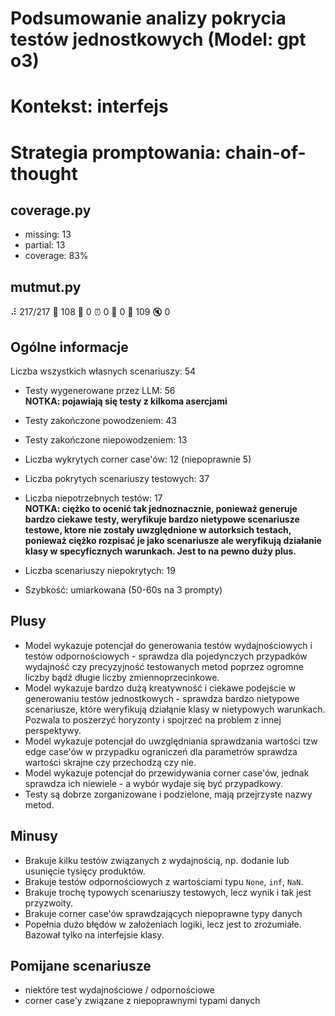 # Podsumowanie analizy pokrycia testów jednostkowych (Model: gpt o3)
# Kontekst: interfejs
# Strategia promptowania: chain-of-thought

## coverage.py
- missing: 13
- partial: 13
- coverage: 83%

## mutmut.py
⠼ 217/217  🎉 108 🫥 0  ⏰ 0  🤔 0  🙁 109  🔇 0

## Ogólne informacje

Liczba wszystkich własnych scenariuszy: 54

- Testy wygenerowane przez LLM: 56
<br/> <strong>NOTKA: pojawiają się testy z kilkoma asercjami</strong>
- Testy zakończone powodzeniem: 43
- Testy zakończone niepowodzeniem: 13


- Liczba wykrytych corner case'ów: 12 (niepoprawnie 5)


- Liczba pokrytych scenariuszy testowych: 37
- Liczba niepotrzebnych testów: 17
<br/> <strong>NOTKA: ciężko to ocenić tak jednoznacznie, ponieważ generuje bardzo ciekawe testy, weryfikuje bardzo nietypowe scenariusze testowe, ktore nie zostały uwzględnione w autorksich testach, ponieważ ciężko rozpisać je jako scenariusze ale weryfikują działanie klasy w specyficznych warunkach. Jest to na pewno duży plus.</strong>
- Liczba scenariuszy niepokrytych: 19
- Szybkość: umiarkowana (50-60s na 3 prompty)

## Plusy

- Model wykazuje potencjał do generowania testów wydajnościowych i testów odpornościowych - sprawdza dla pojedynczych przypadków wydajność czy precyzyjność testowanych metod poprzez ogromne liczby bądź długie liczby zmiennoprzecinkowe.
- Model wykazuje bardzo dużą kreatywność i ciekawe podejście w generowaniu testów jednostkowych - sprawdza bardzo nietypowe scenariusze, które weryfikują działąnie klasy w nietypowych warunkach. Pozwala to poszerzyć horyzonty i spojrzeć na problem z innej perspektywy.
- Model wykazuje potencjał do uwzględniania sprawdzania wartości tzw edge case'ów w przypadku ograniczeń dla parametrów sprawdza wartości skrajne czy przechodzą czy nie.
- Model wykazuje potencjał do przewidywania corner case'ów, jednak sprawdza ich niewiele - a wybór wydaje się być przypadkowy.
- Testy są dobrze zorganizowane i podzielone, mają przejrzyste nazwy metod.

## Minusy

- Brakuje kilku testów związanych z wydajnością, np. dodanie lub usunięcie tysięcy produktów.
- Brakuje testów odpornościowych z wartościami typu `None`, `inf`, `NaN`.
- Brakuje trochę typowych scenariuszy testowych, lecz wynik i tak jest przyzwoity.
- Brakuje corner case'ów sprawdzających niepoprawne typy danych
- Popełnia dużo błędów w założeniach logiki, lecz jest to zrozumiałe. Bazował tylko na interfejsie klasy.

## Pomijane scenariusze

- niektóre test wydajnościowe / odpornościowe
- corner case'y związane z niepoprawnymi typami danych

